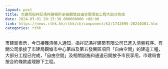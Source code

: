```yaml
---
layout: post
title: 市建局指祥記馮祥建築所承接觀塘自由空間項目工程大部分完成
date: 2024-03-01 20:15:30.000000000 +08:00
link: https://news.rthk.hk/rthk/ch/component/k2/1742695-20240301.htm
categories: rthk
---
```


市建局表示，今日接獲清盤人通知，指祥記馮祥建築有限公司已進入清盤程序。有關公司承接了市建局觀塘市中心第四及第五發展區項目「自由空間」的建造工程，大部分工程已完成，「自由空間」及相關設施和通道已開放予市民享用，市建局會按合約條款處理餘下工程。
